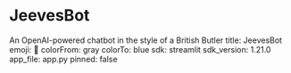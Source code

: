 # JeevesBot
An OpenAI-powered chatbot in the  style of a British Butler
title: JeevesBot
emoji: 🤵
colorFrom: gray
colorTo: blue
sdk: streamlit
sdk_version: 1.21.0
app_file: app.py
pinned: false
